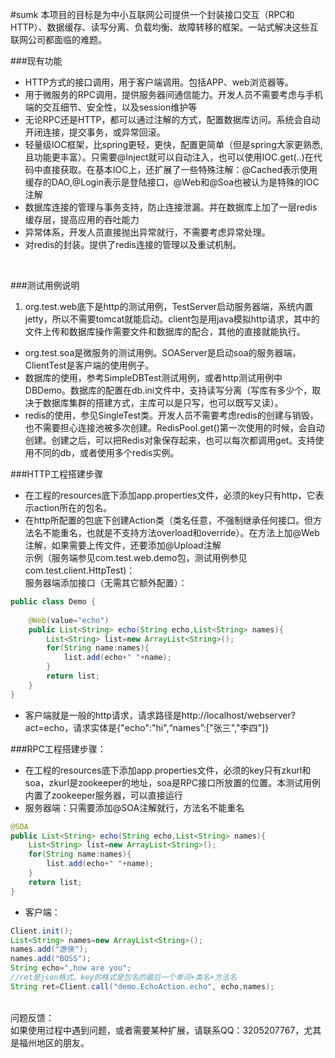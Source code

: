 #sumk
本项目的目标是为中小互联网公司提供一个封装接口交互（RPC和HTTP）、数据缓存、读写分离、负载均衡、故障转移的框架。一站式解决这些互联网公司都面临的难题。<br>

###现有功能
* HTTP方式的接口调用，用于客户端调用。包括APP、web浏览器等。<br>
* 用于微服务的RPC调用，提供服务器间通信能力。开发人员不需要考虑与手机端的交互细节、安全性，以及session维护等<br>
* 无论RPC还是HTTP，都可以通过注解的方式，配置数据库访问。系统会自动开闭连接，提交事务，或异常回滚。<br>
* 轻量级IOC框架，比spring更轻，更快，配置更简单（但是spring大家更熟悉,且功能更丰富）。只需要@Inject就可以自动注入，也可以使用IOC.get(..)在代码中直接获取。在基本IOC上，还扩展了一些特殊注解：@Cached表示使用缓存的DAO,@Login表示是登陆接口，@Web和@Soa也被认为是特殊的IOC注解<BR>
* 数据库连接的管理与事务支持，防止连接泄漏。并在数据库上加了一层redis缓存层，提高应用的吞吐能力<BR>
* 异常体系，开发人员直接抛出异常就行，不需要考虑异常处理。<br>
* 对redis的封装。提供了redis连接的管理以及重试机制。<br>
<br>

###测试用例说明
1. org.test.web底下是http的测试用例，TestServer启动服务器端，系统内置jetty，所以不需要tomcat就能启动。client包是用java模拟http请求，其中的文件上传和数据库操作需要文件和数据库的配合，其他的直接就能执行。
* org.test.soa是微服务的测试用例。SOAServer是启动soa的服务器端，ClientTest是客户端的使用例子。<br>
* 数据库的使用，参考SimpleDBTest测试用例，或者http测试用例中DBDemo。数据库的配置在db.ini文件中，支持读写分离（写库有多少个，取决于数据库集群的搭建方式，主库可以是只写，也可以既写又读）。<br>
* redis的使用，参见SingleTest类。开发人员不需要考虑redis的创建与销毁，也不需要担心连接池被多次创建。RedisPool.get()第一次使用的时候，会自动创建。创建之后，可以把Redis对象保存起来，也可以每次都调用get。支持使用不同的db，或者使用多个redis实例。<br>

###HTTP工程搭建步骤

* 在工程的resources底下添加app.properties文件，必须的key只有http，它表示action所在的包名。
* 在http所配置的包底下创建Action类（类名任意，不强制继承任何接口。但方法名不能重名，也就是不支持方法overload和override）。在方法上加@Web注解，如果需要上传文件，还要添加@Upload注解<br>
示例（服务端参见com.test.web.demo包，测试用例参见com.test.client.HttpTest)：<br>
服务器端添加接口（无需其它额外配置）：<br>
```java
public class Demo {
	
	@Web(value="echo")
	public List<String> echo(String echo,List<String> names){
		List<String> list=new ArrayList<String>();
		for(String name:names){
			list.add(echo+" "+name);
		}
		return list;
	}
}
```
* 客户端就是一般的http请求，请求路径是http://localhost/webserver?act=echo，请求实体是{"echo":"hi",“names”:["张三","李四"]}<br>

###RPC工程搭建步骤：
* 在工程的resources底下添加app.properties文件，必须的key只有zkurl和soa，zkurl是zookeeper的地址，soa是RPC接口所放置的位置。本测试用例内置了zookeeper服务器，可以直接运行
* 服务器端：只需要添加@SOA注解就行，方法名不能重名<BR>

```java
@SOA
public List<String> echo(String echo,List<String> names){
	List<String> list=new ArrayList<String>();
	for(String name:names){
		list.add(echo+" "+name);
	}
	return list;
}
```
* 客户端：<BR>
```Java
Client.init();
List<String> names=new ArrayList<String>();
names.add("游侠");
names.add("BOSS");
String echo=",how are you";
//ret是json格式。key的格式是包名的最后一个单词+类名+方法名
String ret=Client.call("demo.EchoAction.echo", echo,names);
```

<br>
问题反馈：<br>
如果使用过程中遇到问题，或者需要某种扩展，请联系QQ：3205207767，尤其是福州地区的朋友。
